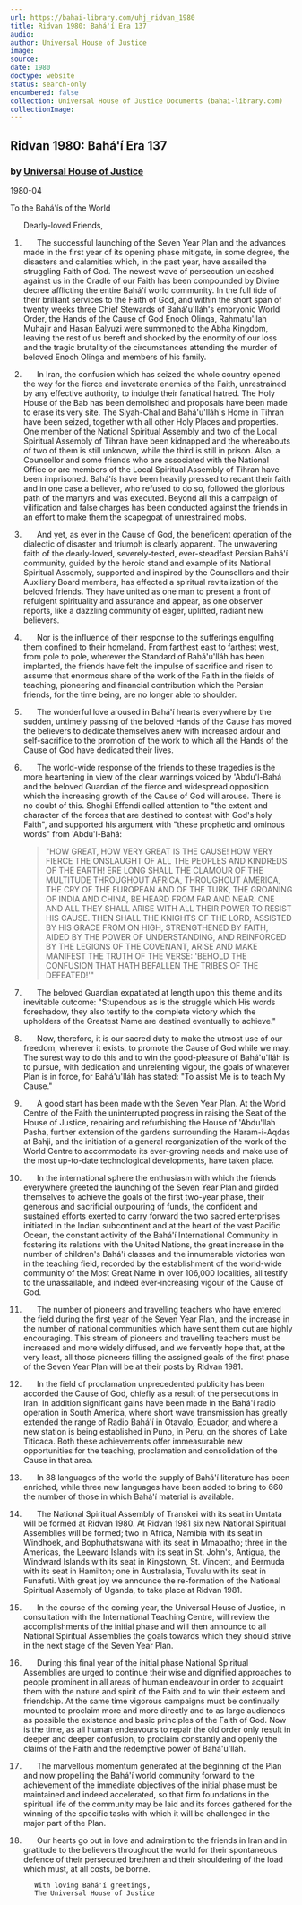 ```yaml
---
url: https://bahai-library.com/uhj_ridvan_1980
title: Ridvan 1980: Bahá'í Era 137
audio: 
author: Universal House of Justice
image: 
source: 
date: 1980
doctype: website
status: search-only
encumbered: false
collection: Universal House of Justice Documents (bahai-library.com)
collectionImage: 
---
```



## Ridvan 1980: Bahá'í Era 137

### by [Universal House of Justice](https://bahai-library.com/author/Universal+House+of+Justice)

1980-04


To the Bahá'ís of the World  
  
      Dearly-loved Friends,  
  
1.        The successful launching of the Seven Year Plan and the advances made in the first year of its opening phase mitigate, in some degree, the disasters and calamities which, in the past year, have assailed the struggling Faith of God. The newest wave of persecution unleashed against us in the Cradle of our Faith has been compounded by Divine decree afflicting the entire Bahá'í world community. In the full tide of their brilliant services to the Faith of God, and within the short span of twenty weeks three Chief Stewards of Bahá'u'lláh's embryonic World Order, the Hands of the Cause of God Enoch Olinga, Rahmatu'llah Muhajir and Hasan Balyuzi were summoned to the Abha Kingdom, leaving the rest of us bereft and shocked by the enormity of our loss and the tragic brutality of the circumstances attending the murder of beloved Enoch Olinga and members of his family.  
      
    
2.        In Iran, the confusion which has seized the whole country opened the way for the fierce and inveterate enemies of the Faith, unrestrained by any effective authority, to indulge their fanatical hatred. The Holy House of the Bab has been demolished and proposals have been made to erase its very site. The Siyah-Chal and Bahá'u'lláh's Home in Tihran have been seized, together with all other Holy Places and properties. One member of the National Spiritual Assembly and two of the Local Spiritual Assembly of Tihran have been kidnapped and the whereabouts of two of them is still unknown, while the third is still in prison. Also, a Counsellor and some friends who are associated with the National Office or are members of the Local Spiritual Assembly of Tihran have been imprisoned. Bahá'ís have been heavily pressed to recant their faith and in one case a believer, who refused to do so, followed the glorious path of the martyrs and was executed. Beyond all this a campaign of vilification and false charges has been conducted against the friends in an effort to make them the scapegoat of unrestrained mobs.  
      
    
3.        And yet, as ever in the Cause of God, the beneficent operation of the dialectic of disaster and triumph is clearly apparent. The unwavering faith of the dearly-loved, severely-tested, ever-steadfast Persian Bahá'í community, guided by the heroic stand and example of its National Spiritual Assembly, supported and inspired by the Counsellors and their Auxiliary Board members, has effected a spiritual revitalization of the beloved friends. They have united as one man to present a front of refulgent spirituality and assurance and appear, as one observer reports, like a dazzling community of eager, uplifted, radiant new believers.  
      
    
4.        Nor is the influence of their response to the sufferings engulfing them confined to their homeland. From farthest east to farthest west, from pole to pole, wherever the Standard of Bahá'u'lláh has been implanted, the friends have felt the impulse of sacrifice and risen to assume that enormous share of the work of the Faith in the fields of teaching, pioneering and financial contribution which the Persian friends, for the time being, are no longer able to shoulder.  
      
    
5.        The wonderful love aroused in Bahá'í hearts everywhere by the sudden, untimely passing of the beloved Hands of the Cause has moved the believers to dedicate themselves anew with increased ardour and self-sacrifice to the promotion of the work to which all the Hands of the Cause of God have dedicated their lives.  
      
    
6.        The world-wide response of the friends to these tragedies is the more heartening in view of the clear warnings voiced by 'Abdu'l-Bahá and the beloved Guardian of the fierce and widespread opposition which the increasing growth of the Cause of God will arouse. There is no doubt of this. Shoghi Effendi called attention to "the extent and character of the forces that are destined to contest with God's holy Faith", and supported his argument with "these prophetic and ominous words" from 'Abdu'l-Bahá:
    
    > "HOW GREAT, HOW VERY GREAT IS THE CAUSE! HOW VERY FIERCE THE ONSLAUGHT OF ALL THE PEOPLES AND KINDREDS OF THE EARTH! ERE LONG SHALL THE CLAMOUR OF THE MULTITUDE THROUGHOUT AFRICA, THROUGHOUT AMERICA, THE CRY OF THE EUROPEAN AND OF THE TURK, THE GROANING OF INDIA AND CHINA, BE HEARD FROM FAR AND NEAR. ONE AND ALL THEY SHALL ARISE WITH ALL THEIR POWER TO RESIST HIS CAUSE. THEN SHALL THE KNIGHTS OF THE LORD, ASSISTED BY HIS GRACE FROM ON HIGH, STRENGTHENED BY FAITH, AIDED BY THE POWER OF UNDERSTANDING, AND REINFORCED BY THE LEGIONS OF THE COVENANT, ARISE AND MAKE MANIFEST THE TRUTH OF THE VERSE: 'BEHOLD THE CONFUSION THAT HATH BEFALLEN THE TRIBES OF THE DEFEATED!'"
    
      
    
7.        The beloved Guardian expatiated at length upon this theme and its inevitable outcome: "Stupendous as is the struggle which His words foreshadow, they also testify to the complete victory which the upholders of the Greatest Name are destined eventually to achieve."  
      
    
8.        Now, therefore, it is our sacred duty to make the utmost use of our freedom, wherever it exists, to promote the Cause of God while we may. The surest way to do this and to win the good-pleasure of Bahá'u'lláh is to pursue, with dedication and unrelenting vigour, the goals of whatever Plan is in force, for Bahá'u'lláh has stated: "To assist Me is to teach My Cause."  
      
    
9.        A good start has been made with the Seven Year Plan. At the World Centre of the Faith the uninterrupted progress in raising the Seat of the House of Justice, repairing and refurbishing the House of 'Abdu'llah Pasha, further extension of the gardens surrounding the Haram-i-Aqdas at Bahji, and the initiation of a general reorganization of the work of the World Centre to accommodate its ever-growing needs and make use of the most up-to-date technological developments, have taken place.  
      
    
10.        In the international sphere the enthusiasm with which the friends everywhere greeted the launching of the Seven Year Plan and girded themselves to achieve the goals of the first two-year phase, their generous and sacrificial outpouring of funds, the confident and sustained efforts exerted to carry forward the two sacred enterprises initiated in the Indian subcontinent and at the heart of the vast Pacific Ocean, the constant activity of the Bahá'í International Community in fostering its relations with the United Nations, the great increase in the number of children's Bahá'í classes and the innumerable victories won in the teaching field, recorded by the establishment of the world-wide community of the Most Great Name in over 106,000 localities, all testify to the unassailable, and indeed ever-increasing vigour of the Cause of God.  
      
    
11.        The number of pioneers and travelling teachers who have entered the field during the first year of the Seven Year Plan, and the increase in the number of national communities which have sent them out are highly encouraging. This stream of pioneers and travelling teachers must be increased and more widely diffused, and we fervently hope that, at the very least, all those pioneers filling the assigned goals of the first phase of the Seven Year Plan will be at their posts by Ridvan 1981.  
      
    
12.        In the field of proclamation unprecedented publicity has been accorded the Cause of God, chiefly as a result of the persecutions in Iran. In addition significant gains have been made in the Bahá'í radio operation in South America, where short wave transmission has greatly extended the range of Radio Bahá'í in Otavalo, Ecuador, and where a new station is being established in Puno, in Peru, on the shores of Lake Titicaca. Both these achievements offer immeasurable new opportunities for the teaching, proclamation and consolidation of the Cause in that area.  
      
    
13.        In 88 languages of the world the supply of Bahá'í literature has been enriched, while three new languages have been added to bring to 660 the number of those in which Bahá'í material is available.  
      
    
14.        The National Spiritual Assembly of Transkei with its seat in Umtata will be formed at Ridvan 1980. At Ridvan 1981 six new National Spiritual Assemblies will be formed; two in Africa, Namibia with its seat in Windhoek, and Bophuthatswana with its seat in Mmabatho; three in the Americas, the Leeward Islands with its seat in St. John's, Antigua, the Windward Islands with its seat in Kingstown, St. Vincent, and Bermuda with its seat in Hamilton; one in Australasia, Tuvalu with its seat in Funafuti. With great joy we announce the re-formation of the National Spiritual Assembly of Uganda, to take place at Ridvan 1981.  
      
    
15.        In the course of the coming year, the Universal House of Justice, in consultation with the International Teaching Centre, will review the accomplishments of the initial phase and will then announce to all National Spiritual Assemblies the goals towards which they should strive in the next stage of the Seven Year Plan.  
      
    
16.        During this final year of the initial phase National Spiritual Assemblies are urged to continue their wise and dignified approaches to people prominent in all areas of human endeavour in order to acquaint them with the nature and spirit of the Faith and to win their esteem and friendship. At the same time vigorous campaigns must be continually mounted to proclaim more and more directly and to as large audiences as possible the existence and basic principles of the Faith of God. Now is the time, as all human endeavours to repair the old order only result in deeper and deeper confusion, to proclaim constantly and openly the claims of the Faith and the redemptive power of Bahá'u'lláh.  
      
    
17.        The marvellous momentum generated at the beginning of the Plan and now propelling the Bahá'í world community forward to the achievement of the immediate objectives of the initial phase must be maintained and indeed accelerated, so that firm foundations in the spiritual life of the community may be laid and its forces gathered for the winning of the specific tasks with which it will be challenged in the major part of the Plan.  
      
    
18.        Our hearts go out in love and admiration to the friends in Iran and in gratitude to the believers throughout the world for their spontaneous defence of their persecuted brethren and their shouldering of the load which must, at all costs, be borne.  
      
          With loving Bahá'í greetings,  
          The Universal House of Justice